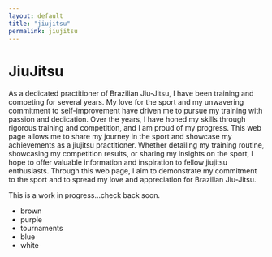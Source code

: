 ```yaml
---
layout: default
title: "jiujitsu"
permalink: jiujitsu
---
```


# JiuJitsu 

As a dedicated practitioner of Brazilian Jiu-Jitsu, I have been training and competing for several years. My love for the sport and my unwavering commitment to self-improvement have driven me to pursue my training with passion and dedication. Over the years, I have honed my skills through rigorous training and competition, and I am proud of my progress. This web page allows me to share my journey in the sport and showcase my achievements as a jiujitsu practitioner. Whether detailing my training routine, showcasing my competition results, or sharing my insights on the sport, I hope to offer valuable information and inspiration to fellow jiujitsu enthusiasts. Through this web page, I aim to demonstrate my commitment to the sport and to spread my love and appreciation for Brazilian Jiu-Jitsu.

This is a work in progress...check back soon.

- brown
- purple
- tournaments
- blue
- white
